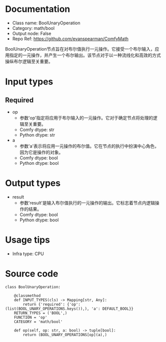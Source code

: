 # Documentation
- Class name: BoolUnaryOperation
- Category: math/bool
- Output node: False
- Repo Ref: https://github.com/evanspearman/ComfyMath

BoolUnaryOperation节点旨在对布尔值执行一元操作。它接受一个布尔输入，应用指定的一元操作，并产生一个布尔输出。该节点对于以一种流线化和高效的方式操纵布尔逻辑至关重要。

# Input types
## Required
- op
    - 参数'op'指定将应用于布尔输入的一元操作。它对于确定节点将处理的逻辑至关重要。
    - Comfy dtype: str
    - Python dtype: str
- a
    - 参数'a'表示将应用一元操作的布尔值。它在节点的执行中扮演中心角色，因为它是操作的对象。
    - Comfy dtype: bool
    - Python dtype: bool

# Output types
- result
    - 参数'result'是输入布尔值执行的一元操作的输出。它标志着节点内逻辑操作的结果。
    - Comfy dtype: bool
    - Python dtype: bool

# Usage tips
- Infra type: CPU

# Source code
```
class BoolUnaryOperation:

    @classmethod
    def INPUT_TYPES(cls) -> Mapping[str, Any]:
        return {'required': {'op': (list(BOOL_UNARY_OPERATIONS.keys()),), 'a': DEFAULT_BOOL}}
    RETURN_TYPES = ('BOOL',)
    FUNCTION = 'op'
    CATEGORY = 'math/bool'

    def op(self, op: str, a: bool) -> tuple[bool]:
        return (BOOL_UNARY_OPERATIONS[op](a),)
```